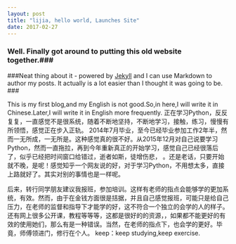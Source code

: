```yaml
---
layout: post
title: "lijia, hello world, Launches Site"
date: 2017-02-27
---
```


### Well. Finally got around to putting this old website together.###
###Neat thing about it - powered by [Jekyll](http://jekyllrb.com) and I can use Markdown to author my posts.
It actually is a lot easier than I thought it was going to be. ###

This is my first blog,and my English is not good.So,in here,I will write it in Chinese.Later,I will write it in English more frequently.
正在学习Python，反反复复，一直感觉不是很系统，随着不断地坚持，不断地学习，接触，练习，慢慢有所领悟，感觉正在步入正轨。
2014年7月毕业，至今已经毕业参加工作2年半，然而一无所成，一无所是。这种感觉真的很不好。从2015年12月对自己说要学习Python，然而一直拖拉，再到今年重新真正的开始学习，感觉自己已经很落后了，似乎已经把时间窗口给错过，逝者如斯，徒增伤悲，
。还是老话，只要开始就不晚，是呢！感觉知乎一个网友说的好，对于学习Python，不用想太多，直接上路就好了。其实对别的事情也是一样呢。

后来，转行同学朋友建议我报班，参加培训。这样有老师的指点会能够学的更加系统，有效。然而，由于在金钱方面很是拮据，并且自己感觉报班，可能只是给自己压力，在老师的监督和指导下才能学的好，这不符合一个独立的会学的人的样子。还有网上很多公开课，教程等等等，这都是很好的的资源，，如果都不能更好的有效的使用她们，那么有是一种错误。当然，在老师的指点下，也会学的更好。毕竟，师傅领进门，修行在个人。
keep：keep studying,keep exercise.

